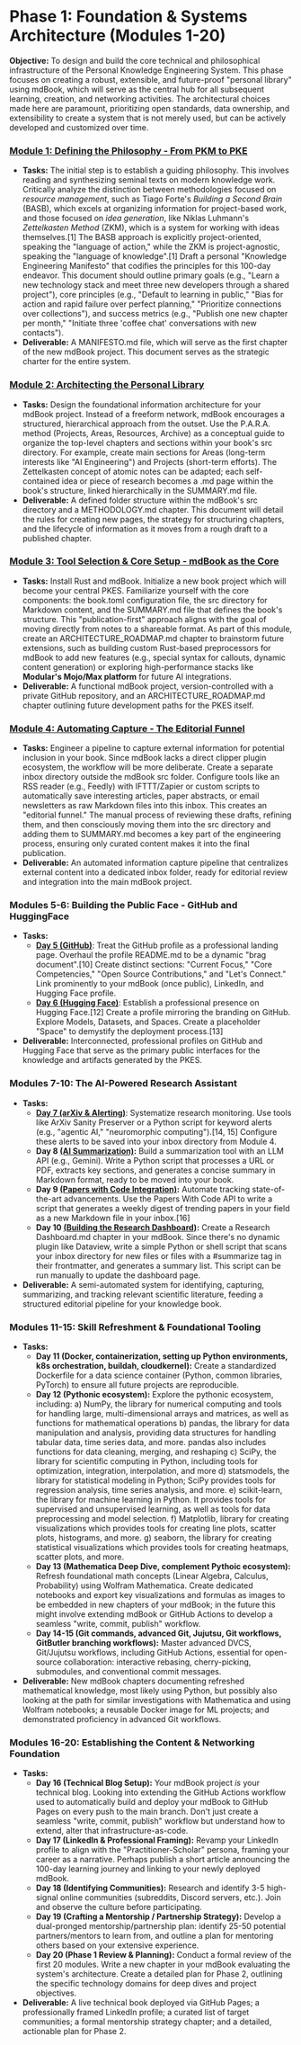 # **Phase 1: Foundation & Systems Architecture (Modules 1-20)**

**Objective:** To design and build the core technical and philosophical infrastructure of the Personal Knowledge Engineering System. This phase focuses on creating a robust, extensible, and future-proof "personal library" using mdBook, which will serve as the central hub for all subsequent learning, creation, and networking activities. The architectural choices made here are paramount, prioritizing open standards, data ownership, and extensibility to create a system that is not merely used, but can be actively developed and customized over time.

### [**Module 1: Defining the Philosophy \- From PKM to PKE**](./nested/001.md)

* **Tasks:** The initial step is to establish a guiding philosophy. This involves reading and synthesizing seminal texts on modern knowledge work. Critically analyze the distinction between methodologies focused on *resource management*, such as Tiago Forte's *Building a Second Brain* (BASB), which excels at organizing information for project-based work, and those focused on *idea generation*, like Niklas Luhmann's *Zettelkasten Method* (ZKM), which is a system for working with ideas themselves.\[1\] The BASB approach is explicitly project-oriented, speaking the "language of action," while the ZKM is project-agnostic, speaking the "language of knowledge".\[1\] Draft a personal "Knowledge Engineering Manifesto" that codifies the principles for this 100-day endeavor. This document should outline primary goals (e.g., "Learn a new technology stack and meet three new developers through a shared project"), core principles (e.g., "Default to learning in public," "Bias for action and rapid failure over perfect planning," "Prioritize connections over collections"), and success metrics (e.g., "Publish one new chapter per month," "Initiate three 'coffee chat' conversations with new contacts").  
* **Deliverable:** A MANIFESTO.md file, which will serve as the first chapter of the new mdBook project. This document serves as the strategic charter for the entire system.

### [**Module 2: Architecting the Personal Library**](./nested/001.md)

* **Tasks:** Design the foundational information architecture for your mdBook project. Instead of a freeform network, mdBook encourages a structured, hierarchical approach from the outset. Use the P.A.R.A. method (Projects, Areas, Resources, Archive) as a conceptual guide to organize the top-level chapters and sections within your book's src directory. For example, create main sections for Areas (long-term interests like "AI Engineering") and Projects (short-term efforts). The Zettelkasten concept of atomic notes can be adapted; each self-contained idea or piece of research becomes a .md page within the book's structure, linked hierarchically in the SUMMARY.md file.  
* **Deliverable:** A defined folder structure within the mdBook's src directory and a METHODOLOGY.md chapter. This document will detail the rules for creating new pages, the strategy for structuring chapters, and the lifecycle of information as it moves from a rough draft to a published chapter.

### [**Module 3: Tool Selection & Core Setup \- mdBook as the Core**](./nested/001.md)

* **Tasks:** Install Rust and mdBook. Initialize a new book project which will become your central PKES. Familiarize yourself with the core components: the book.toml configuration file, the src directory for Markdown content, and the SUMMARY.md file that defines the book's structure. This "publication-first" approach aligns with the goal of moving directly from notes to a shareable format. As part of this module, create an ARCHITECTURE\_ROADMAP.md chapter to brainstorm future extensions, such as building custom Rust-based preprocessors for mdBook to add new features (e.g., special syntax for callouts, dynamic content generation) or exploring high-performance stacks like **Modular's Mojo/Max platform** for future AI integrations.  
* **Deliverable:** A functional mdBook project, version-controlled with a private GitHub repository, and an ARCHITECTURE\_ROADMAP.md chapter outlining future development paths for the PKES itself.

### [**Module 4: Automating Capture \- The Editorial Funnel**](./nested/001.md)

* **Tasks:** Engineer a pipeline to capture external information for potential inclusion in your book. Since mdBook lacks a direct clipper plugin ecosystem, the workflow will be more deliberate. Create a separate inbox directory outside the mdBook src folder. Configure tools like an RSS reader (e.g., Feedly) with IFTTT/Zapier or custom scripts to automatically save interesting articles, paper abstracts, or email newsletters as raw Markdown files into this inbox. This creates an "editorial funnel." The manual process of reviewing these drafts, refining them, and then consciously moving them into the src directory and adding them to SUMMARY.md becomes a key part of the engineering process, ensuring only curated content makes it into the final publication.  
* **Deliverable:** An automated information capture pipeline that centralizes external content into a dedicated inbox folder, ready for editorial review and integration into the main mdBook project.

### **Modules 5-6: Building the Public Face** \- **GitHub and HuggingFace**

* **Tasks:**  
  * [**Day 5 (GitHub)**](./nested/005.md): Treat the GitHub profile as a professional landing page. Overhaul the profile README.md to be a dynamic "brag document".\[10\] Create distinct sections: "Current Focus," "Core Competencies," "Open Source Contributions," and "Let's Connect." Link prominently to your mdBook (once public), LinkedIn, and Hugging Face profile.  
  * [**Day 6 (Hugging Face)**](./nested/006.md): Establish a professional presence on Hugging Face.\[12\] Create a profile mirroring the branding on GitHub. Explore Models, Datasets, and Spaces. Create a placeholder "Space" to demystify the deployment process.\[13\]  
* **Deliverable:** Interconnected, professional profiles on GitHub and Hugging Face that serve as the primary public interfaces for the knowledge and artifacts generated by the PKES.

### **Modules 7-10: The AI-Powered Research Assistant**

* **Tasks:**  
  * [**Day 7 (arXiv & Alerting)**](./nested/007.md): Systematize research monitoring. Use tools like ArXiv Sanity Preserver or a Python script for keyword alerts (e.g., "agentic AI," "neuromorphic computing").\[14, 15\] Configure these alerts to be saved into your inbox directory from Module 4\.  
  * **Day 8 [(AI Summarization)](./nested/008.md):** Build a summarization tool with an LLM API (e.g., Gemini). Write a Python script that processes a URL or PDF, extracts key sections, and generates a concise summary in Markdown format, ready to be moved into your book.  
  * **Day 9 [(Papers with Code Integration)](./nested/009.md):** Automate tracking state-of-the-art advancements. Use the Papers With Code API to write a script that generates a weekly digest of trending papers in your field as a new Markdown file in your inbox.\[16\]  
  * **Day 10 [(Building the Research Dashboard)](./nested/010.md):** Create a Research Dashboard.md chapter in your mdBook. Since there's no dynamic plugin like Dataview, write a simple Python or shell script that scans your inbox directory for new files or files with a \#summarize tag in their frontmatter, and generates a summary list. This script can be run manually to update the dashboard page.  
* **Deliverable:** A semi-automated system for identifying, capturing, summarizing, and tracking relevant scientific literature, feeding a structured editorial pipeline for your knowledge book.

### **Modules 11-15: Skill Refreshment & Foundational Tooling**

* **Tasks:**  
  * **Day 11 (Docker, containerization, setting up Python environments, k8s orchestration, buildah, cloudkernel):** Create a standardized Dockerfile for a data science container (Python, common libraries, PyTorch) to ensure all future projects are reproducible.  
  * **Day 12 (Pythonic ecosystem):** Explore the pythonic ecosystem, including: a) NumPy, the library for numerical computing and tools for handling large, multi-dimensional arrays and matrices, as well as functions for mathematical operations b) pandas, the library for data manipulation and analysis, providing data structures for handling tabular data, time series data, and more. pandas also includes functions for data cleaning, merging, and reshaping c) SciPy, the library for scientific computing in Python, including tools for optimization, integration, interpolation, and more d) statsmodels, the library for statistical modeling in Python; SciPy provides tools for regression analysis, time series analysis, and more. e) scikit-learn, the library for machine learning in Python. It provides tools for supervised and unsupervised learning, as well as tools for data preprocessing and model selection. f) Matplotlib, library for creating visualizations which provides tools for creating line plots, scatter plots, histograms, and more. g) seaborn, the library for creating statistical visualizations which provides tools for creating heatmaps, scatter plots, and more.
  * **Day 13 (Mathematica Deep Dive, complement Pythoic ecosystem):** Refresh foundational math concepts (Linear Algebra, Calculus, Probability) using Wolfram Mathematica. Create dedicated notebooks and export key visualizations and formulas as images to be embedded in new chapters of your mdBook; in the future this might involve extending mdBook or GitHub Actions to develop a seamless "write, commit, publish" workflow.  
  * **Day 14-15 (Git commands, advanced Git, Jujutsu, Git workflows, GitButler branching workflows):** Master advanced DVCS, Git/Jujutsu workflows, including GitHub Actions, essential for open-source collaboration: interactive rebasing, cherry-picking, submodules, and conventional commit messages.  
* **Deliverable:** New mdBook chapters documenting refreshed mathematical knowledge, most likely using Python, but possibly also looking at the path for similar investigations with Mathematica and using Wolfram notebooks; a reusable Docker image for ML projects; and demonstrated proficiency in advanced Git workflows.

### **Modules 16-20: Establishing the Content & Networking Foundation**

* **Tasks:**  
  * **Day 16 (Technical Blog Setup):** Your mdBook project *is* your technical blog. Looking into extending the GitHub Actions workflow used to automatically build and deploy your mdBook to GitHub Pages on every push to the main branch. Don't just create a seamless "write, commit, publish" workflow but understand how to extend, alter that infrastructure-as-code.  
  * **Day 17 (LinkedIn & Professional Framing):** Revamp your LinkedIn profile to align with the "Practitioner-Scholar" persona, framing your career as a narrative. Perhaps publish a short article announcing the 100-day learning journey and linking to your newly deployed mdBook.  
  * **Day 18 (Identifying Communities):** Research and identify 3-5 high-signal online communities (subreddits, Discord servers, etc.). Join and observe the culture before participating.  
  * **Day 19 (Crafting a Mentorship / Partnership Strategy):** Develop a dual-pronged mentorship/partnership plan: identify 25-50 potential partners/mentors to learn from, and outline a plan for mentoring others based on your extensive experience.  
  * **Day 20 (Phase 1 Review & Planning):** Conduct a formal review of the first 20 modules. Write a new chapter in your mdBook evaluating the system's architecture. Create a detailed plan for Phase 2, outlining the specific technology domains for deep dives and project objectives.  
* **Deliverable:** A live technical book deployed via GitHub Pages; a professionally framed LinkedIn profile; a curated list of target communities; a formal mentorship strategy chapter; and a detailed, actionable plan for Phase 2\.
